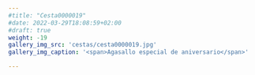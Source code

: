 ```yaml
---
#title: "Cesta0000019"
#date: 2022-03-29T18:08:59+02:00
#draft: true
weight: -19
gallery_img_src: 'cestas/cesta0000019.jpg'
gallery_img_caption: '<span>Agasallo especial de aniversario</span>'

---
```


